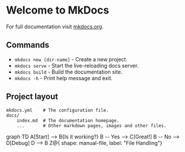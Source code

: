 <script>
  mermaid.initialize({ startOnLoad: true });
</script>


# Welcome to MkDocs

For full documentation visit [mkdocs.org](https://www.mkdocs.org).

## Commands

* `mkdocs new [dir-name]` - Create a new project.
* `mkdocs serve` - Start the live-reloading docs server.
* `mkdocs build` - Build the documentation site.
* `mkdocs -h` - Print help message and exit.

## Project layout

    mkdocs.yml    # The configuration file.
    docs/
        index.md  # The documentation homepage.
        ...       # Other markdown pages, images and other files.


<div class="mermaid">
graph TD
    A[Start] --> B{Is it working?}
    B -- Yes --> C[Great!]
    B -- No --> D[Debug]
    D --> B
    Z@{ shape: manual-file, label: "File Handling"}
</div>
